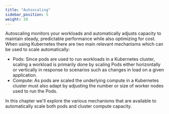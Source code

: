 ```yaml
---
title: "Autoscaling"
sidebar_position: 5
weight: 30
---
```


Autoscaling monitors your workloads and automatically adjusts capacity to maintain steady, predictable performance while also optimizing for cost. When using Kubernetes there are two main relevant mechanisms which can be used to scale automatically:

* Pods: Since pods are used to run workloads in a Kubernetes cluster, scaling a workload is primarily done by scaling Pods either horizontally or vertically in response to scenarios such as changes in load on a given application.
* Compute: As pods are scaled the underlying compute in a Kubernetes cluster must also adapt by adjusting the number or size of worker nodes used to run the Pods.

In this chapter we'll explore the various mechanisms that are available to automatically scale both pods and cluster compute capacity.